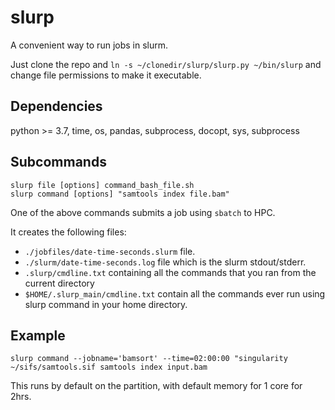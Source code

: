 # slurp
A convenient way to run jobs in slurm.

Just clone the repo and `ln -s ~/clonedir/slurp/slurp.py ~/bin/slurp` and change file permissions to make it executable.

## Dependencies
python >= 3.7, time, os, pandas, subprocess, docopt, sys, subprocess

## Subcommands
```
slurp file [options] command_bash_file.sh
slurp command [options] "samtools index file.bam"
```
One of the above commands submits a job using `sbatch` to HPC.

It creates the following files:
* `./jobfiles/date-time-seconds.slurm` file.
* `./slurm/date-time-seconds.log` file which is the slurm stdout/stderr.
* `.slurp/cmdline.txt` containing all the commands that you ran from the current directory
* `$HOME/.slurp_main/cmdline.txt` contain all the commands ever run using slurp command in your home directory.

## Example

```
slurp command --jobname='bamsort' --time=02:00:00 "singularity ~/sifs/samtools.sif samtools index input.bam
```
This runs by default on the partition, with default memory for 1 core for 2hrs.
